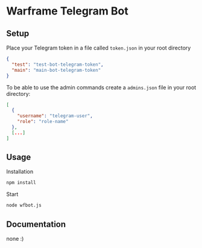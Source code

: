 # Warframe Telegram Bot

## Setup

Place your Telegram token in a file called `token.json`  in your root directory

````json
{
  "test": "test-bot-telegram-token",
  "main": "main-bot-telegram-token"
}
```` 

To be able to use the admin commands create a `admins.json` file in your root directory:

````json
[
  {
    "username": "telegram-user",
    "role": "role-name"
  },
  [...]
]
````

## Usage

Installation

````bash
npm install
````

Start

````bash
node wfbot.js
````

## Documentation

none :)
